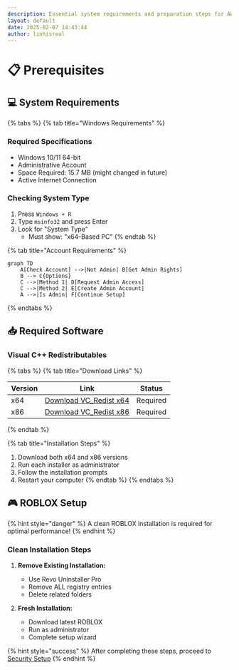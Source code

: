 ```yaml
---
description: Essential system requirements and preparation steps for AWP.GG installation
layout: default
date: 2025-02-07 14:43:44
author: linhisreal
---
```


# 📋 Prerequisites

## 💻 System Requirements

{% tabs %}
{% tab title="Windows Requirements" %}

### Required Specifications

* Windows 10/11 64-bit
* Administrative Account
* Space Required: 15.7 MB (might changed in future)
* Active Internet Connection

### Checking System Type

1. Press `Windows + R`
2. Type `msinfo32` and press Enter
3. Look for "System Type"
   * Must show: "x64-Based PC"
{% endtab %}

{% tab title="Account Requirements" %}

```mermaid
graph TD
    A[Check Account] -->|Not Admin| B[Get Admin Rights]
    B --> C{Options}
    C -->|Method 1| D[Request Admin Access]
    C -->|Method 2| E[Create Admin Account]
    A -->|Is Admin| F[Continue Setup]
```

{% endtabs %}

## 📥 Required Software

### Visual C++ Redistributables

{% tabs %}
{% tab title="Download Links" %}

| Version | Link | Status |
|---------|------|--------|
| x64 | [Download VC_Redist x64](https://aka.ms/vs/17/release/vc_redist.x64.exe) | Required |
| x86 | [Download VC_Redist x86](https://aka.ms/vs/17/release/vc_redist.x86.exe) | Required |

{% endtab %}

{% tab title="Installation Steps" %}

1. Download both x64 and x86 versions
2. Run each installer as administrator
3. Follow the installation prompts
4. Restart your computer
{% endtab %}
{% endtabs %}

## 🎮 ROBLOX Setup

{% hint style="danger" %}
A clean ROBLOX installation is required for optimal performance!
{% endhint %}

### Clean Installation Steps

1. **Remove Existing Installation:**
   * Use Revo Uninstaller Pro
   * Remove ALL registry entries
   * Delete related folders

2. **Fresh Installation:**
   * Download latest ROBLOX
   * Run as administrator
   * Complete setup wizard

{% hint style="success" %}
After completing these steps, proceed to [Security Setup](security-setup.md)
{% endhint %}
